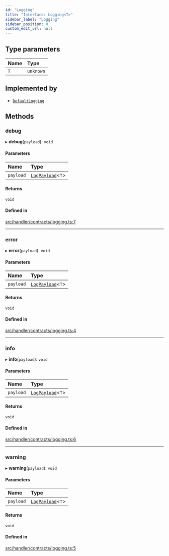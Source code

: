 ```yaml
---
id: "Logging"
title: "Interface: Logging<T>"
sidebar_label: "Logging"
sidebar_position: 0
custom_edit_url: null
---
```


## Type parameters

| Name | Type |
| :------ | :------ |
| `T` | `unknown` |

## Implemented by

- [`DefaultLogging`](../classes/DefaultLogging.md)

## Methods

### debug

▸ **debug**(`payload`): `void`

#### Parameters

| Name | Type |
| :------ | :------ |
| `payload` | [`LogPayload`](../modules.md#logpayload)<`T`\> |

#### Returns

`void`

#### Defined in

[src/handler/contracts/logging.ts:7](https://github.com/sern-handler/handler/blob/404a8c7/src/handler/contracts/logging.ts#L7)

___

### error

▸ **error**(`payload`): `void`

#### Parameters

| Name | Type |
| :------ | :------ |
| `payload` | [`LogPayload`](../modules.md#logpayload)<`T`\> |

#### Returns

`void`

#### Defined in

[src/handler/contracts/logging.ts:4](https://github.com/sern-handler/handler/blob/404a8c7/src/handler/contracts/logging.ts#L4)

___

### info

▸ **info**(`payload`): `void`

#### Parameters

| Name | Type |
| :------ | :------ |
| `payload` | [`LogPayload`](../modules.md#logpayload)<`T`\> |

#### Returns

`void`

#### Defined in

[src/handler/contracts/logging.ts:6](https://github.com/sern-handler/handler/blob/404a8c7/src/handler/contracts/logging.ts#L6)

___

### warning

▸ **warning**(`payload`): `void`

#### Parameters

| Name | Type |
| :------ | :------ |
| `payload` | [`LogPayload`](../modules.md#logpayload)<`T`\> |

#### Returns

`void`

#### Defined in

[src/handler/contracts/logging.ts:5](https://github.com/sern-handler/handler/blob/404a8c7/src/handler/contracts/logging.ts#L5)

